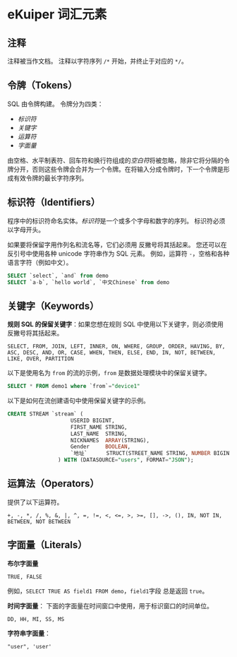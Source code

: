 # eKuiper 词汇元素

## 注释

注释被当作文档。 注释以字符序列 `/*` 开始，并终止于对应的 `*/`。

## 令牌（Tokens）

SQL 由令牌构建。 令牌分为四类：

- *标识符*
- *关键字*
- *运算符*
- *字面量*

由空格、水平制表符、回车符和换行符组成的*空白符*将被忽略，除非它将分隔的令牌分开，否则这些令牌会合并为一个令牌。在将输入分成令牌时，下一个令牌是形成有效令牌的最长字符序列。

## 标识符（Identifiers）

程序中的标识符命名实体。*标识符*是一个或多个字母和数字的序列。 标识符必须以字母开头。

如果要将保留字用作列名和流名等，它们必须用 反撇号将其括起来。 您还可以在反引号中使用各种 unicode 字符串作为 SQL 元素。 例如，运算符 `-`，空格和各种语言字符（例如中文）。

```sql
SELECT `select`, `and` from demo
SELECT `a-b`, `hello world`, `中文Chinese` from demo
```

## 关键字（Keywords）

**规则 SQL 的保留关键字**：如果您想在规则 SQL 中使用以下关键字，则必须使用反撇号将其括起来。

```text
SELECT, FROM, JOIN, LEFT, INNER, ON, WHERE, GROUP, ORDER, HAVING, BY, ASC, DESC, AND, OR, CASE, WHEN, THEN, ELSE, END, IN, NOT, BETWEEN, LIKE, OVER, PARTITION
```

以下是使用名为 `from` 的流的示例，`from` 是数据处理模块中的保留关键字。

```sql
SELECT * FROM demo1 where `from`="device1"
```

以下是如何在流创建语句中使用保留关键字的示例。

```sql
CREATE STREAM `stream` (
                    USERID BIGINT,
                    FIRST_NAME STRING,
                    LAST_NAME  STRING,
                    NICKNAMES  ARRAY(STRING),
                    Gender     BOOLEAN,
                    `地址`      STRUCT(STREET_NAME STRING, NUMBER BIGINT),
                ) WITH (DATASOURCE="users", FORMAT="JSON");
```

## 运算法（Operators）

提供了以下运算符。

```text
+, -, *, /, %, &, |, ^, =, !=, <, <=, >, >=, [], ->, (), IN, NOT IN, BETWEEN, NOT BETWEEN
```

## 字面量（Literals）

**布尔字面量**

```text
TRUE, FALSE
```

例如，`SELECT TRUE AS field1 FROM demo`，`field1`字段 总是返回 `true`。

**时间字面量**： 下面的字面量在时间窗口中使用，用于标识窗口的时间单位。

```text
DD, HH, MI, SS, MS
```

**字符串字面量**：

```text
"user", 'user'
```

